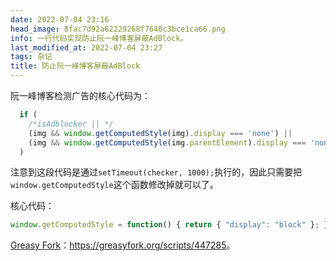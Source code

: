 ```yaml
---
date: 2022-07-04 23:16
head_image: 8fac7d92a62229268f7640c3bce1ca66.png
info: 一行代码实现防止阮一峰博客屏蔽AdBlock。
last_modified_at: 2022-07-04 23:27
tags: 杂记
title: 防止阮一峰博客屏蔽AdBlock
---
```

阮一峰博客检测广告的核心代码为：

```javascript
  if (
    /*isAdblocker || */
    (img && window.getComputedStyle(img).display === 'none') ||
    (img && window.getComputedStyle(img.parentElement).display === 'none')
  )
```

注意到这段代码是通过`setTimeout(checker, 1000);`执行的，因此只需要把`window.getComputedStyle`这个函数修改掉就可以了。

核心代码：

```javascript
window.getComputedStyle = function() { return { "display": "block" }; }
```

[Greasy Fork](https://greasyfork.org/zh-CN)：<https://greasyfork.org/scripts/447285>。